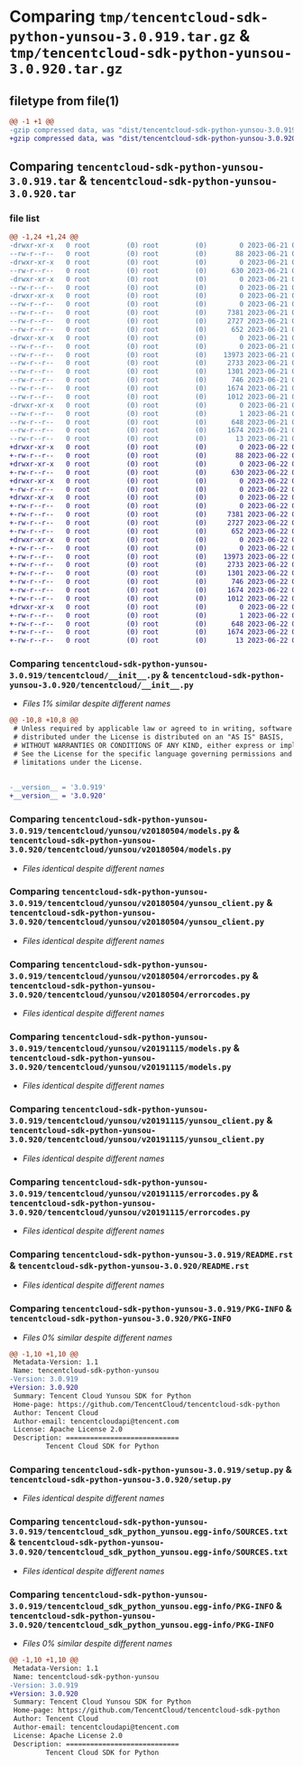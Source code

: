 # Comparing `tmp/tencentcloud-sdk-python-yunsou-3.0.919.tar.gz` & `tmp/tencentcloud-sdk-python-yunsou-3.0.920.tar.gz`

## filetype from file(1)

```diff
@@ -1 +1 @@
-gzip compressed data, was "dist/tencentcloud-sdk-python-yunsou-3.0.919.tar", last modified: Wed Jun 21 00:41:25 2023, max compression
+gzip compressed data, was "dist/tencentcloud-sdk-python-yunsou-3.0.920.tar", last modified: Thu Jun 22 00:40:10 2023, max compression
```

## Comparing `tencentcloud-sdk-python-yunsou-3.0.919.tar` & `tencentcloud-sdk-python-yunsou-3.0.920.tar`

### file list

```diff
@@ -1,24 +1,24 @@
-drwxr-xr-x   0 root         (0) root         (0)        0 2023-06-21 00:41:25.000000 tencentcloud-sdk-python-yunsou-3.0.919/
--rw-r--r--   0 root         (0) root         (0)       88 2023-06-21 00:41:25.000000 tencentcloud-sdk-python-yunsou-3.0.919/setup.cfg
-drwxr-xr-x   0 root         (0) root         (0)        0 2023-06-21 00:41:25.000000 tencentcloud-sdk-python-yunsou-3.0.919/tencentcloud/
--rw-r--r--   0 root         (0) root         (0)      630 2023-06-21 00:41:25.000000 tencentcloud-sdk-python-yunsou-3.0.919/tencentcloud/__init__.py
-drwxr-xr-x   0 root         (0) root         (0)        0 2023-06-21 00:41:25.000000 tencentcloud-sdk-python-yunsou-3.0.919/tencentcloud/yunsou/
--rw-r--r--   0 root         (0) root         (0)        0 2023-06-21 00:41:25.000000 tencentcloud-sdk-python-yunsou-3.0.919/tencentcloud/yunsou/__init__.py
-drwxr-xr-x   0 root         (0) root         (0)        0 2023-06-21 00:41:25.000000 tencentcloud-sdk-python-yunsou-3.0.919/tencentcloud/yunsou/v20180504/
--rw-r--r--   0 root         (0) root         (0)        0 2023-06-21 00:41:25.000000 tencentcloud-sdk-python-yunsou-3.0.919/tencentcloud/yunsou/v20180504/__init__.py
--rw-r--r--   0 root         (0) root         (0)     7381 2023-06-21 00:41:25.000000 tencentcloud-sdk-python-yunsou-3.0.919/tencentcloud/yunsou/v20180504/models.py
--rw-r--r--   0 root         (0) root         (0)     2727 2023-06-21 00:41:25.000000 tencentcloud-sdk-python-yunsou-3.0.919/tencentcloud/yunsou/v20180504/yunsou_client.py
--rw-r--r--   0 root         (0) root         (0)      652 2023-06-21 00:41:25.000000 tencentcloud-sdk-python-yunsou-3.0.919/tencentcloud/yunsou/v20180504/errorcodes.py
-drwxr-xr-x   0 root         (0) root         (0)        0 2023-06-21 00:41:25.000000 tencentcloud-sdk-python-yunsou-3.0.919/tencentcloud/yunsou/v20191115/
--rw-r--r--   0 root         (0) root         (0)        0 2023-06-21 00:41:25.000000 tencentcloud-sdk-python-yunsou-3.0.919/tencentcloud/yunsou/v20191115/__init__.py
--rw-r--r--   0 root         (0) root         (0)    13973 2023-06-21 00:41:25.000000 tencentcloud-sdk-python-yunsou-3.0.919/tencentcloud/yunsou/v20191115/models.py
--rw-r--r--   0 root         (0) root         (0)     2733 2023-06-21 00:41:25.000000 tencentcloud-sdk-python-yunsou-3.0.919/tencentcloud/yunsou/v20191115/yunsou_client.py
--rw-r--r--   0 root         (0) root         (0)     1301 2023-06-21 00:41:25.000000 tencentcloud-sdk-python-yunsou-3.0.919/tencentcloud/yunsou/v20191115/errorcodes.py
--rw-r--r--   0 root         (0) root         (0)      746 2023-06-21 00:41:25.000000 tencentcloud-sdk-python-yunsou-3.0.919/README.rst
--rw-r--r--   0 root         (0) root         (0)     1674 2023-06-21 00:41:25.000000 tencentcloud-sdk-python-yunsou-3.0.919/PKG-INFO
--rw-r--r--   0 root         (0) root         (0)     1012 2023-06-21 00:41:25.000000 tencentcloud-sdk-python-yunsou-3.0.919/setup.py
-drwxr-xr-x   0 root         (0) root         (0)        0 2023-06-21 00:41:25.000000 tencentcloud-sdk-python-yunsou-3.0.919/tencentcloud_sdk_python_yunsou.egg-info/
--rw-r--r--   0 root         (0) root         (0)        1 2023-06-21 00:41:25.000000 tencentcloud-sdk-python-yunsou-3.0.919/tencentcloud_sdk_python_yunsou.egg-info/dependency_links.txt
--rw-r--r--   0 root         (0) root         (0)      648 2023-06-21 00:41:25.000000 tencentcloud-sdk-python-yunsou-3.0.919/tencentcloud_sdk_python_yunsou.egg-info/SOURCES.txt
--rw-r--r--   0 root         (0) root         (0)     1674 2023-06-21 00:41:25.000000 tencentcloud-sdk-python-yunsou-3.0.919/tencentcloud_sdk_python_yunsou.egg-info/PKG-INFO
--rw-r--r--   0 root         (0) root         (0)       13 2023-06-21 00:41:25.000000 tencentcloud-sdk-python-yunsou-3.0.919/tencentcloud_sdk_python_yunsou.egg-info/top_level.txt
+drwxr-xr-x   0 root         (0) root         (0)        0 2023-06-22 00:40:10.000000 tencentcloud-sdk-python-yunsou-3.0.920/
+-rw-r--r--   0 root         (0) root         (0)       88 2023-06-22 00:40:10.000000 tencentcloud-sdk-python-yunsou-3.0.920/setup.cfg
+drwxr-xr-x   0 root         (0) root         (0)        0 2023-06-22 00:40:10.000000 tencentcloud-sdk-python-yunsou-3.0.920/tencentcloud/
+-rw-r--r--   0 root         (0) root         (0)      630 2023-06-22 00:40:10.000000 tencentcloud-sdk-python-yunsou-3.0.920/tencentcloud/__init__.py
+drwxr-xr-x   0 root         (0) root         (0)        0 2023-06-22 00:40:10.000000 tencentcloud-sdk-python-yunsou-3.0.920/tencentcloud/yunsou/
+-rw-r--r--   0 root         (0) root         (0)        0 2023-06-22 00:40:10.000000 tencentcloud-sdk-python-yunsou-3.0.920/tencentcloud/yunsou/__init__.py
+drwxr-xr-x   0 root         (0) root         (0)        0 2023-06-22 00:40:10.000000 tencentcloud-sdk-python-yunsou-3.0.920/tencentcloud/yunsou/v20180504/
+-rw-r--r--   0 root         (0) root         (0)        0 2023-06-22 00:40:10.000000 tencentcloud-sdk-python-yunsou-3.0.920/tencentcloud/yunsou/v20180504/__init__.py
+-rw-r--r--   0 root         (0) root         (0)     7381 2023-06-22 00:40:10.000000 tencentcloud-sdk-python-yunsou-3.0.920/tencentcloud/yunsou/v20180504/models.py
+-rw-r--r--   0 root         (0) root         (0)     2727 2023-06-22 00:40:10.000000 tencentcloud-sdk-python-yunsou-3.0.920/tencentcloud/yunsou/v20180504/yunsou_client.py
+-rw-r--r--   0 root         (0) root         (0)      652 2023-06-22 00:40:10.000000 tencentcloud-sdk-python-yunsou-3.0.920/tencentcloud/yunsou/v20180504/errorcodes.py
+drwxr-xr-x   0 root         (0) root         (0)        0 2023-06-22 00:40:10.000000 tencentcloud-sdk-python-yunsou-3.0.920/tencentcloud/yunsou/v20191115/
+-rw-r--r--   0 root         (0) root         (0)        0 2023-06-22 00:40:10.000000 tencentcloud-sdk-python-yunsou-3.0.920/tencentcloud/yunsou/v20191115/__init__.py
+-rw-r--r--   0 root         (0) root         (0)    13973 2023-06-22 00:40:10.000000 tencentcloud-sdk-python-yunsou-3.0.920/tencentcloud/yunsou/v20191115/models.py
+-rw-r--r--   0 root         (0) root         (0)     2733 2023-06-22 00:40:10.000000 tencentcloud-sdk-python-yunsou-3.0.920/tencentcloud/yunsou/v20191115/yunsou_client.py
+-rw-r--r--   0 root         (0) root         (0)     1301 2023-06-22 00:40:10.000000 tencentcloud-sdk-python-yunsou-3.0.920/tencentcloud/yunsou/v20191115/errorcodes.py
+-rw-r--r--   0 root         (0) root         (0)      746 2023-06-22 00:40:10.000000 tencentcloud-sdk-python-yunsou-3.0.920/README.rst
+-rw-r--r--   0 root         (0) root         (0)     1674 2023-06-22 00:40:10.000000 tencentcloud-sdk-python-yunsou-3.0.920/PKG-INFO
+-rw-r--r--   0 root         (0) root         (0)     1012 2023-06-22 00:40:10.000000 tencentcloud-sdk-python-yunsou-3.0.920/setup.py
+drwxr-xr-x   0 root         (0) root         (0)        0 2023-06-22 00:40:10.000000 tencentcloud-sdk-python-yunsou-3.0.920/tencentcloud_sdk_python_yunsou.egg-info/
+-rw-r--r--   0 root         (0) root         (0)        1 2023-06-22 00:40:10.000000 tencentcloud-sdk-python-yunsou-3.0.920/tencentcloud_sdk_python_yunsou.egg-info/dependency_links.txt
+-rw-r--r--   0 root         (0) root         (0)      648 2023-06-22 00:40:10.000000 tencentcloud-sdk-python-yunsou-3.0.920/tencentcloud_sdk_python_yunsou.egg-info/SOURCES.txt
+-rw-r--r--   0 root         (0) root         (0)     1674 2023-06-22 00:40:10.000000 tencentcloud-sdk-python-yunsou-3.0.920/tencentcloud_sdk_python_yunsou.egg-info/PKG-INFO
+-rw-r--r--   0 root         (0) root         (0)       13 2023-06-22 00:40:10.000000 tencentcloud-sdk-python-yunsou-3.0.920/tencentcloud_sdk_python_yunsou.egg-info/top_level.txt
```

### Comparing `tencentcloud-sdk-python-yunsou-3.0.919/tencentcloud/__init__.py` & `tencentcloud-sdk-python-yunsou-3.0.920/tencentcloud/__init__.py`

 * *Files 1% similar despite different names*

```diff
@@ -10,8 +10,8 @@
 # Unless required by applicable law or agreed to in writing, software
 # distributed under the License is distributed on an "AS IS" BASIS,
 # WITHOUT WARRANTIES OR CONDITIONS OF ANY KIND, either express or implied.
 # See the License for the specific language governing permissions and
 # limitations under the License.
 
 
-__version__ = '3.0.919'
+__version__ = '3.0.920'
```

### Comparing `tencentcloud-sdk-python-yunsou-3.0.919/tencentcloud/yunsou/v20180504/models.py` & `tencentcloud-sdk-python-yunsou-3.0.920/tencentcloud/yunsou/v20180504/models.py`

 * *Files identical despite different names*

### Comparing `tencentcloud-sdk-python-yunsou-3.0.919/tencentcloud/yunsou/v20180504/yunsou_client.py` & `tencentcloud-sdk-python-yunsou-3.0.920/tencentcloud/yunsou/v20180504/yunsou_client.py`

 * *Files identical despite different names*

### Comparing `tencentcloud-sdk-python-yunsou-3.0.919/tencentcloud/yunsou/v20180504/errorcodes.py` & `tencentcloud-sdk-python-yunsou-3.0.920/tencentcloud/yunsou/v20180504/errorcodes.py`

 * *Files identical despite different names*

### Comparing `tencentcloud-sdk-python-yunsou-3.0.919/tencentcloud/yunsou/v20191115/models.py` & `tencentcloud-sdk-python-yunsou-3.0.920/tencentcloud/yunsou/v20191115/models.py`

 * *Files identical despite different names*

### Comparing `tencentcloud-sdk-python-yunsou-3.0.919/tencentcloud/yunsou/v20191115/yunsou_client.py` & `tencentcloud-sdk-python-yunsou-3.0.920/tencentcloud/yunsou/v20191115/yunsou_client.py`

 * *Files identical despite different names*

### Comparing `tencentcloud-sdk-python-yunsou-3.0.919/tencentcloud/yunsou/v20191115/errorcodes.py` & `tencentcloud-sdk-python-yunsou-3.0.920/tencentcloud/yunsou/v20191115/errorcodes.py`

 * *Files identical despite different names*

### Comparing `tencentcloud-sdk-python-yunsou-3.0.919/README.rst` & `tencentcloud-sdk-python-yunsou-3.0.920/README.rst`

 * *Files identical despite different names*

### Comparing `tencentcloud-sdk-python-yunsou-3.0.919/PKG-INFO` & `tencentcloud-sdk-python-yunsou-3.0.920/PKG-INFO`

 * *Files 0% similar despite different names*

```diff
@@ -1,10 +1,10 @@
 Metadata-Version: 1.1
 Name: tencentcloud-sdk-python-yunsou
-Version: 3.0.919
+Version: 3.0.920
 Summary: Tencent Cloud Yunsou SDK for Python
 Home-page: https://github.com/TencentCloud/tencentcloud-sdk-python
 Author: Tencent Cloud
 Author-email: tencentcloudapi@tencent.com
 License: Apache License 2.0
 Description: ============================
         Tencent Cloud SDK for Python
```

### Comparing `tencentcloud-sdk-python-yunsou-3.0.919/setup.py` & `tencentcloud-sdk-python-yunsou-3.0.920/setup.py`

 * *Files identical despite different names*

### Comparing `tencentcloud-sdk-python-yunsou-3.0.919/tencentcloud_sdk_python_yunsou.egg-info/SOURCES.txt` & `tencentcloud-sdk-python-yunsou-3.0.920/tencentcloud_sdk_python_yunsou.egg-info/SOURCES.txt`

 * *Files identical despite different names*

### Comparing `tencentcloud-sdk-python-yunsou-3.0.919/tencentcloud_sdk_python_yunsou.egg-info/PKG-INFO` & `tencentcloud-sdk-python-yunsou-3.0.920/tencentcloud_sdk_python_yunsou.egg-info/PKG-INFO`

 * *Files 0% similar despite different names*

```diff
@@ -1,10 +1,10 @@
 Metadata-Version: 1.1
 Name: tencentcloud-sdk-python-yunsou
-Version: 3.0.919
+Version: 3.0.920
 Summary: Tencent Cloud Yunsou SDK for Python
 Home-page: https://github.com/TencentCloud/tencentcloud-sdk-python
 Author: Tencent Cloud
 Author-email: tencentcloudapi@tencent.com
 License: Apache License 2.0
 Description: ============================
         Tencent Cloud SDK for Python
```

